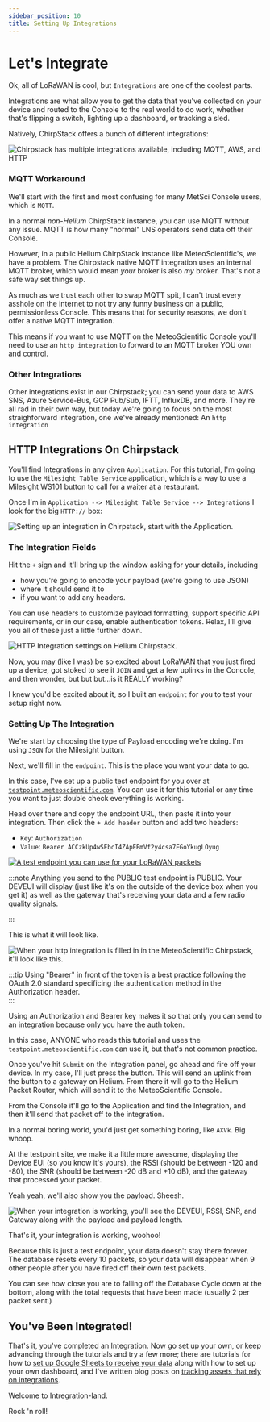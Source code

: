 ```yaml
---
sidebar_position: 10
title: Setting Up Integrations
---
```

# Let's Integrate

Ok, all of LoRaWAN is cool, but `Integrations` are one of the coolest parts.  

Integrations are what allow you to get the data that you've collected on your device and routed to the Console to the real world to do work, whether that's flipping a switch, lighting up a dashboard, or tracking a sled.

Natively, ChirpStack offers a bunch of different integrations: 

<div style={{
  display: 'flex',
  justifyContent: 'center',
  margin: '20px auto'
}}>
  <img 
    src="/images/tutorial-basics/010-integrations/available-chirpstack-integrations.png"
    alt="Chirpstack has multiple integrations available, including MQTT, AWS, and HTTP"
    style={{
      maxWidth: '800px',
      width: '100%',
      borderRadius: '8px',
      border: '4px solid var(--metsci-primary)',
      boxShadow: '0 4px 12px rgba(217, 74, 24, 0.15)',
    }}
  />
</div>

### MQTT Workaround

We'll start with the first and most confusing for many MetSci Console users, which is `MQTT`. 

In a normal *non-Helium* ChirpStack instance, you can use MQTT without any issue. MQTT is how many "normal" LNS operators send data off their Console. 

However, in a public Helium ChirpStack instance like MeteoScientific's, we have a problem.  The Chirpstack native MQTT integration uses an internal MQTT broker, which would mean *your* broker is also *my* broker.  That's not a safe way set things up.  

As much as we trust each other to swap MQTT spit, I can't trust every asshole on the internet to not try any funny business on a public, permissionless Console.  This means that for security reasons, we don't offer a native MQTT integration. 

This means if you want to use MQTT on the MeteoScientific Console you'll need to use an `http integration` to forward to an MQTT broker YOU own and control. 

### Other Integrations

Other integrations exist in our Chirpstack; you can send your data to AWS SNS, Azure Service-Bus, GCP Pub/Sub, IFTT, InfluxDB, and more. They're all rad in their own way, but today we're going to focus on the most straighforward integration, one we've already mentioned:  An `http integration`

## HTTP Integrations On Chirpstack

You'll find Integrations in any given `Application`. For this tutorial, I'm going to use the `Milesight Table Service` application, which is a way to use a Milesight WS101 button to call for a waiter at a restaurant.  

Once I'm in `Application --> Milesight Table Service --> Integrations` I look for the big `HTTP://` box:

<div style={{
  display: 'flex',
  justifyContent: 'center',
  margin: '20px auto'
}}>
  <img 
    src="/images/tutorial-basics/010-integrations/find-integrations-in-applications.png"
    alt="Setting up an integration in Chirpstack, start with the Application."
    style={{
      maxWidth: '800px',
      width: '100%',
      borderRadius: '8px',
      border: '4px solid var(--metsci-primary)',
      boxShadow: '0 4px 12px rgba(217, 74, 24, 0.15)',
    }}
  />
</div>

### The Integration Fields

Hit the `+` sign and it'll bring up the window asking for your details, including 
- how you're going to encode your payload (we're going to use JSON)
- where it should send it to
- if you want to add any headers.  

You can use headers to customize payload formatting, support specific API requirements, or in our case, enable authentication tokens.  Relax, I'll give you all of these just a little further down.

<div style={{
  display: 'flex',
  justifyContent: 'center',
  margin: '20px auto'
}}>
  <img 
    src="/images/tutorial-basics/010-integrations/add-http-integration.png"
    alt="HTTP Integration settings on Helium Chirpstack."
    style={{
      maxWidth: '800px',
      width: '100%',
      borderRadius: '8px',
      border: '4px solid var(--metsci-primary)',
      boxShadow: '0 4px 12px rgba(217, 74, 24, 0.15)',
    }}
  />
</div>

Now, you may (like I was) be so excited about LoRaWAN that you just fired up a device, got stoked to see it `JOIN` and get a few uplinks in the Concole, and then wonder, but but but...is it REALLY working?

I knew you'd be excited about it, so I built an `endpoint` for you to test your setup right now. 

### Setting Up The Integration

We're start by choosing the type of Payload encoding we're doing.  I'm using `JSON` for the Milesight button.

Next, we'll fill in the `endpoint`.  This is the place you want your data to go.  

In this case, I've set up a public test endpoint for you over at [`testpoint.meteoscientific.com`](http://testpoint.meteoscientific.com).  You can use it for this tutorial or any time you want to just double check everything is working.

Head over there and copy the endpoint URL, then paste it into your integration.  Then click the `+ Add header` button and add two headers:
- `Key`: `Authorization`
- `Value`: `Bearer ACCzkUp4wSEbcI4ZApEBmVf2y4csa7EGoYkugLOyug`

<div style={{
  display: 'flex',
  justifyContent: 'center',
  margin: '20px auto'
}}>
  <a href="http://testpoint.meteoscientific.com" target="_blank" rel="noopener noreferrer">
    <img 
      src="/images/tutorial-basics/010-integrations/meteoscientific-test-endpoint.png"
      alt="A test endpoint you can use for your LoRaWAN packets"
      style={{
        maxWidth: '800px',
        width: '100%',
        borderRadius: '8px',
        border: '4px solid var(--metsci-primary)',
        boxShadow: '0 4px 12px rgba(217, 74, 24, 0.15)',
      }}
    />
  </a>
</div>

:::note
Anything you send to the PUBLIC test endpoint is PUBLIC.  Your DEVEUI will display (just like it's on the outside of the device box when you get it) as well as the gateway that's receiving your data and a few radio quality signals.  

:::

This is what it will look like. 

<div style={{
  display: 'flex',
  justifyContent: 'center',
  margin: '20px auto'
}}>
  <img 
    src="/images/tutorial-basics/010-integrations/filled-in-http-integration.png"
    alt="When your http integration is filled in in the MeteoScientific Chirpstack, it'll look like this."
    style={{
      maxWidth: '800px',
      width: '100%',
      borderRadius: '8px',
      border: '4px solid var(--metsci-primary)',
      boxShadow: '0 4px 12px rgba(217, 74, 24, 0.15)',
    }}
  />
</div>

:::tip
 Using "Bearer" in front of the token is a best practice following the OAuth 2.0 standard specificing the authentication method in the Authorization header.  
 :::

Using an Authorization and Bearer key makes it so that only you can send to an integration because only you have the auth token. 

In this case, ANYONE who reads this tutorial and uses the `testpoint.meteoscientific.com` can use it, but that's not common practice.

Once you've hit `Submit` on the Integration panel, go ahead and fire off your device.  In my case, I'll just press the button.  This will send an uplink from the button to a gateway on Helium.  From there it will go to the Helium Packet Router, which will send it to the MeteoScientific Console.

From the Console it'll go to the Application and find the Integration, and then it'll send that packet off to the integration.

In a normal boring world, you'd just get something boring, like `AXVk`.  Big whoop.

At the testpoint site, we make it a little more awesome, displaying the Device EUI (so you know it's yours), the RSSI (should be between -120 and -80), the SNR (should be between -20 dB and +10 dB), and the gateway that processed your packet.

Yeah yeah, we'll also show you the payload.  Sheesh. 

<div style={{
  display: 'flex',
  justifyContent: 'center',
  margin: '20px auto'
}}>
  <img 
    src="/images/tutorial-basics/010-integrations/integration-test-website-working.png"
    alt="When your integration is working, you'll see the DEVEUI, RSSI, SNR, and Gateway along with the payload and payload length."
    style={{
      maxWidth: '800px',
      width: '100%',
      borderRadius: '8px',
      border: '4px solid var(--metsci-primary)',
      boxShadow: '0 4px 12px rgba(217, 74, 24, 0.15)',
    }}
  />
</div>

That's it, your integration is working, woohoo!  

Because this is just a test endpoint, your data doesn't stay there forever.  The database resets every 10 packets, so your data will disappear when 9 other people after you have fired off their own test packets. 

You can see how close you are to falling off the Database Cycle down at the bottom, along with the total requests that have been made (usually 2 per packet sent.)

## You've Been Integrated!

That's it, you've completed an Integration.  Now go set up your own, or keep advancing through the tutorials and try a few more; there are tutorials for how to [set up Google Sheets to receive your data](/docs/tutorial-extras/Google_Sheets) along with how to set up your own dashboard, and I've written blog posts on [tracking assets that rely on integrations](/blog/2025/06/22/Single-IoT-Sensor-Power-The-Sled).  

Welcome to Intregration-land.  

Rock 'n roll!

<ConsoleButton />


 